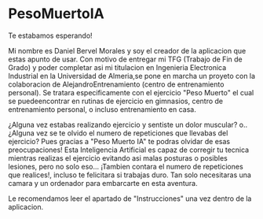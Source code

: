 # PesoMuertoIA

Te estabamos esperando!

Mi nombre es Daniel Bervel Morales y soy el creador de la aplicacion que estas apunto de usar.
Con motivo de entregar mi TFG (Trabajo de Fin de Grado) y poder completar asi mi titulacion en Ingenieria Electronica Industrial en la Universidad de Almeria,se pone en marcha un proyeto con la colaboracion de AlejandroEntrenamiento (centro de entrenamiento personal).
Se tratara especificamente con el ejercicio "Peso Muerto" el cual se puedeencontrar en rutinas de ejercicio en gimnasios, centro de entrenamiento personal, o incluso entrenamiento en casa.

¿Alguna vez estabas realizando ejercicio y sentiste un dolor muscular? o.. ¿Alguna vez se te olvido el numero de repeticiones que llevabas del ejercicio?
Pues gracias a "Peso Muerto IA" te podras olvidar de esas preocupaciones!
Esta Inteligencia Artificial es capaz de corregir tu tecnica mientras realizas el ejercicio evitando asi malas posturas o posibles lesiones, pero no solo eso...
¡Tambien contara el numero de repeticiones que realices!, incluso te felicitara si trabajas duro. Tan solo necesitaras una camara y un ordenador para embarcarte en esta aventura.


Le recomendamos leer el apartado de "Instrucciones" una vez dentro de la aplicacion.



